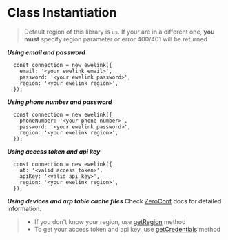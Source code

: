 # Class Instantiation

> Default region of this library is `us`. If your are in a different one, **you must** specify region parameter or error 400/401 will be returned.

**_Using email and password_**
```
  const connection = new ewelink({
    email: '<your ewelink email>',
    password: '<your ewelink password>',
    region: '<your ewelink region>',
  });
```

**_Using phone number and password_**
```
  const connection = new ewelink({
    phoneNumber: '<your phone number>',
    password: '<your ewelink password>',
    region: '<your ewelink region>',
  });
```

**_Using access token and api key_**
```
  const connection = new ewelink({
    at: '<valid access token>',
    apiKey: '<valid api key>',
    region: '<your ewelink region>',
  });
```

**_Using devices and arp table cache files_**
Check [ZeroConf](zeroconf.md) docs for detailed information.

> * If you don't know your region, use [getRegion](available-methods/getregion) method
> * To get your access token and api key, use [getCredentials](available-methods/getcredentials) method